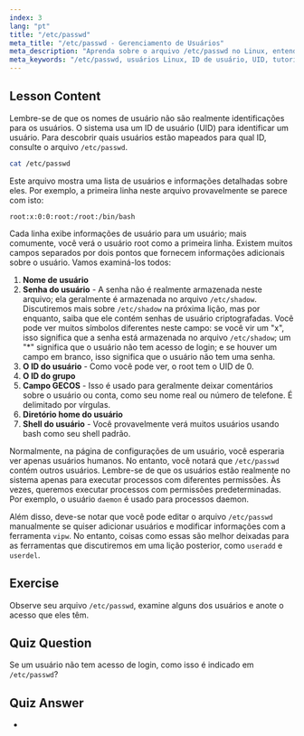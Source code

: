 ```yaml
---
index: 3
lang: "pt"
title: "/etc/passwd"
meta_title: "/etc/passwd - Gerenciamento de Usuários"
meta_description: "Aprenda sobre o arquivo /etc/passwd no Linux, entenda os campos de informação do usuário e como os UIDs funcionam. Explore este arquivo de configuração essencial."
meta_keywords: "/etc/passwd, usuários Linux, ID de usuário, UID, tutorial Linux, iniciante, guia, comandos Linux"
---
```


## Lesson Content

Lembre-se de que os nomes de usuário não são realmente identificações para os usuários. O sistema usa um ID de usuário (UID) para identificar um usuário. Para descobrir quais usuários estão mapeados para qual ID, consulte o arquivo `/etc/passwd`.

```bash
cat /etc/passwd
```

Este arquivo mostra uma lista de usuários e informações detalhadas sobre eles. Por exemplo, a primeira linha neste arquivo provavelmente se parece com isto:

```plaintext
root:x:0:0:root:/root:/bin/bash
```

Cada linha exibe informações de usuário para um usuário; mais comumente, você verá o usuário root como a primeira linha. Existem muitos campos separados por dois pontos que fornecem informações adicionais sobre o usuário. Vamos examiná-los todos:

1. **Nome de usuário**
2. **Senha do usuário** - A senha não é realmente armazenada neste arquivo; ela geralmente é armazenada no arquivo `/etc/shadow`. Discutiremos mais sobre `/etc/shadow` na próxima lição, mas por enquanto, saiba que ele contém senhas de usuário criptografadas. Você pode ver muitos símbolos diferentes neste campo: se você vir um "x", isso significa que a senha está armazenada no arquivo `/etc/shadow`; um "\*" significa que o usuário não tem acesso de login; e se houver um campo em branco, isso significa que o usuário não tem uma senha.
3. **O ID do usuário** - Como você pode ver, o root tem o UID de 0.
4. **O ID do grupo**
5. **Campo GECOS** - Isso é usado para geralmente deixar comentários sobre o usuário ou conta, como seu nome real ou número de telefone. É delimitado por vírgulas.
6. **Diretório home do usuário**
7. **Shell do usuário** - Você provavelmente verá muitos usuários usando bash como seu shell padrão.

Normalmente, na página de configurações de um usuário, você esperaria ver apenas usuários humanos. No entanto, você notará que `/etc/passwd` contém outros usuários. Lembre-se de que os usuários estão realmente no sistema apenas para executar processos com diferentes permissões. Às vezes, queremos executar processos com permissões predeterminadas. Por exemplo, o usuário `daemon` é usado para processos daemon.

Além disso, deve-se notar que você pode editar o arquivo `/etc/passwd` manualmente se quiser adicionar usuários e modificar informações com a ferramenta `vipw`. No entanto, coisas como essas são melhor deixadas para as ferramentas que discutiremos em uma lição posterior, como `useradd` e `userdel`.

## Exercise

Observe seu arquivo `/etc/passwd`, examine alguns dos usuários e anote o acesso que eles têm.

## Quiz Question

Se um usuário não tem acesso de login, como isso é indicado em `/etc/passwd`?

## Quiz Answer

-
